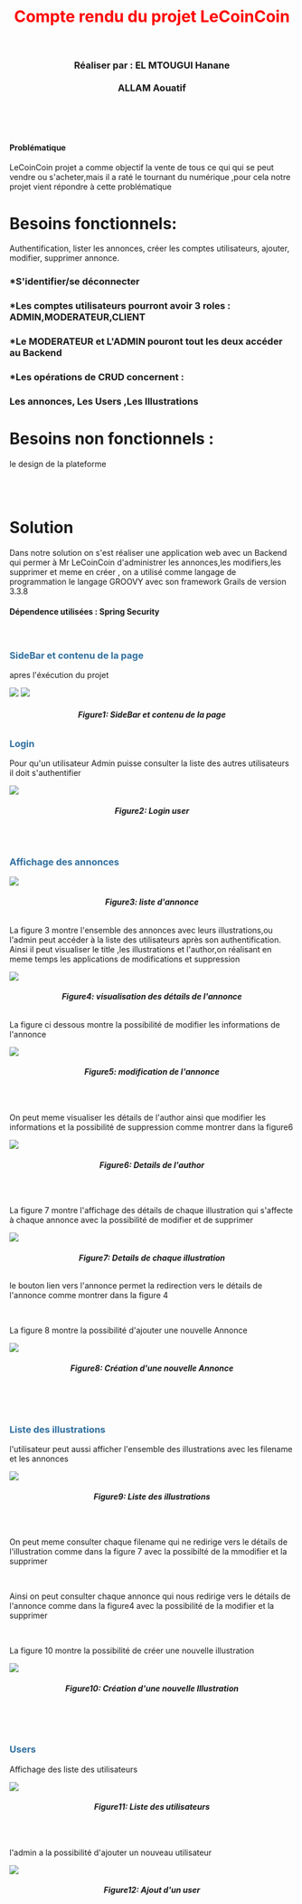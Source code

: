 <h1 style="color: red;text-align: center" >Compte rendu du projet LeCoinCoin</h1>
<br>
<h3 style="text-align: center;">Réaliser par : EL MTOUGUI Hanane <br><br>ALLAM  Aouatif</h3>
<br>
<br><br><h4>Problématique</h4>
<p>LeCoinCoin projet a comme objectif la vente de tous ce qui qui se peut vendre
ou s'acheter,mais il a raté le tournant du numérique ,pour cela notre projet vient 
répondre à cette problématique</p>
<h1>Besoins fonctionnels:</h1>
<p>Authentification, lister les annonces, créer les comptes utilisateurs, ajouter, modifier, supprimer annonce.</p>
<h3>*S'identifier/se déconnecter</h3>
<h3>*Les comptes utilisateurs pourront avoir 3 roles : ADMIN,MODERATEUR,CLIENT</h3>
<h3>*Le MODERATEUR et L'ADMIN pouront tout les deux accéder au Backend</h3>
<h3>*Les opérations de CRUD concernent : </h3>
<h3>Les annonces, Les Users ,Les Illustrations</h3>
<h1>Besoins non fonctionnels :</h1>
<p>le design de la plateforme</p>
<br>
<br>
<h1>Solution</h1>
<p>Dans notre solution on s'est réaliser une application web avec un Backend qui permer à 
Mr LeCoinCoin d'administrer les annonces,les modifiers,les supprimer et meme en créer , on a utilisé comme langage de programmation le langage GROOVY avec son framework Grails de version 3.3.8<p>
<h4>Dépendence utilisées : Spring Security</h4>

<br>
<h3 style="color: #2f6f9f">SideBar et contenu de la page</h3>
<p>apres l'éxécution du projet</p>
<img  src="grails-app/assets/images/accueil.PNG">
<img  src="grails-app/assets/images/SideBar.PNG">
<h6 style="text-align: center"><strong>Figure1: SideBar et contenu de la page</strong></h6>
<h3 style="color: #2f6f9f">Login</h3>
<p>Pour qu'un utilisateur Admin puisse consulter la liste des autres utilisateurs
il doit s'authentifier</p>
<img src="grails-app/assets/images/login.PNG">
<h6 style="text-align: center"><strong>Figure2: Login user </strong></h6>
<br>
<h3 style="color: #2f6f9f">Affichage des annonces</h3>
<img src="grails-app/assets/images/annonce.PNG">
<h6 style="text-align: center"><strong>Figure3: liste d'annonce</strong></h6>
<p>La figure 3 montre l'ensemble des annonces avec leurs illustrations,ou l'admin peut
accéder à la liste des utilisateurs après son authentification.
Ainsi il peut visualiser le title ,les illustrations et l'author,on réalisant en 
meme temps les applications de modifications et suppression</p>
<img src="grails-app/assets/images/title.PNG">
<h6 style="text-align: center"><strong>Figure4: visualisation des détails
de l'annonce</strong></h6>
<p>La figure ci dessous montre la possibilité de modifier les informations
de l'annonce </p>
<img src="grails-app/assets/images/update.PNG">
<h6 style="text-align: center"><strong>Figure5: modification de l'annonce</strong></h6>
<br>
<p>On peut meme visualiser les détails de l'author ainsi que 
modifier les informations et la possibilité de suppression
comme montrer dans la figure6</p>
<img src="grails-app/assets/images/detailsAuthor.PNG">
<h6 style="text-align: center"><strong>Figure6: Details de l'author</strong></h6>
<br>
<p>La figure 7 montre  l'affichage des détails de chaque illustration qui s'affecte à chaque
annonce avec la possibilité de modifier et de supprimer </p>
<img src="grails-app/assets/images/afficherIllustration.PNG">
<h6 style="text-align: center"><strong>Figure7: Details de chaque illustration</strong></h6>
<p>le bouton lien vers l'annonce permet la redirection vers le détails de l'annonce 
comme montrer dans la figure 4</p>
<br>
<p>La figure 8 montre la possibilité d'ajouter une nouvelle Annonce</p>
<img src="grails-app/assets/images/NvAnnonce.PNG">
<h6 style="text-align: center"><strong>Figure8: Création d'une nouvelle Annonce</strong></h6>
<br>
<br>
<h3 style="color: #2f6f9f">Liste des illustrations</h3>
<p>l'utilisateur peut aussi afficher l'ensemble des illustrations avec les filename et 
les annonces</p>
<img src="grails-app/assets/images/illustrations.PNG">
<h6 style="text-align: center"><strong>Figure9: Liste des illustrations</strong></h6>
<br>

<p>On peut meme consulter chaque filename qui ne redirige vers le détails de l'illustration
comme dans la figure 7 avec la possibilté de la mmodifier et la supprimer</p>
<br>
<p>Ainsi on peut consulter chaque annonce qui nous redirige vers le détails de l'annonce comme dans
la figure4 avec la possibilité de la modifier et la supprimer</p>

<br>
<p>La figure 10 montre la possibilité de créer une nouvelle illustration</p>
<img src="grails-app/assets/images/NvIllustration.PNG">
<h6 style="text-align: center"><strong>Figure10: Création d'une nouvelle Illustration</strong></h6>
<br>
<br>
<h3 style="color: #2f6f9f">Users</h3>
<p>Affichage des liste des utilisateurs</p>
<img src="grails-app/assets/images/users.PNG">
<h6 style="text-align: center"><strong>Figure11: Liste des utilisateurs</strong></h6>
<br>
<p>l'admin a la possibilité d'ajouter un nouveau utilisateur</p>
<img src="grails-app/assets/images/NvUser.PNG">
<h6 style="text-align: center"><strong>Figure12: Ajout d'un user</strong></h6>

